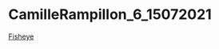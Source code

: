 # CamilleRampillon_6_15072021

<a href="https://camillerampillon.github.io/CamilleRampillon_6_16072021/">Fisheye</a>